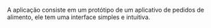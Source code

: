 A aplicação consiste em um protótipo de um aplicativo de pedidos de alimento, ele tem uma interface simples e intuitiva.